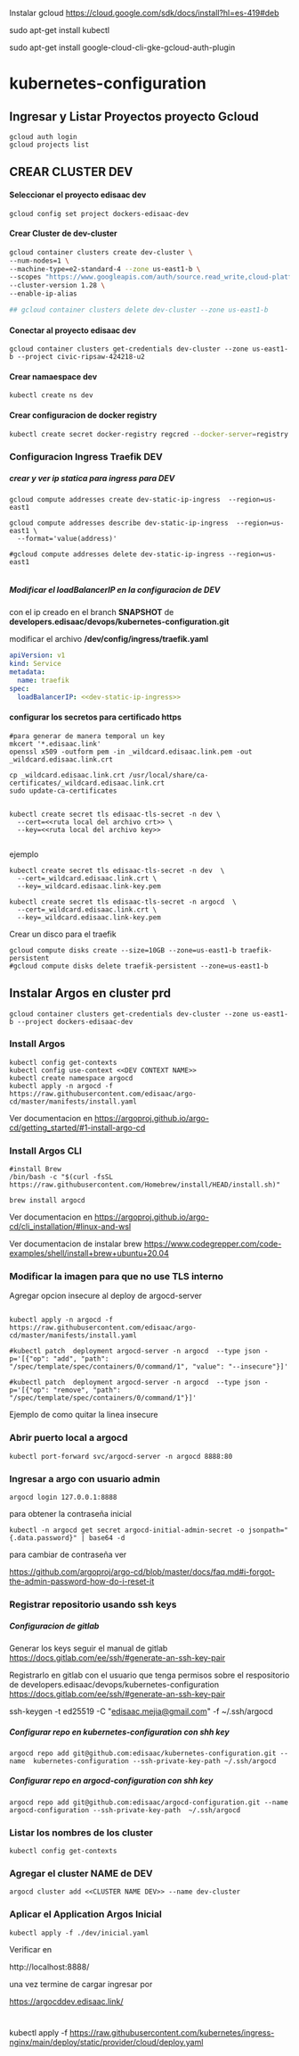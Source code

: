 Instalar gcloud https://cloud.google.com/sdk/docs/install?hl=es-419#deb


sudo apt-get install kubectl

sudo apt-get install google-cloud-cli-gke-gcloud-auth-plugin

# kubernetes-configuration

## Ingresar y Listar Proyectos proyecto Gcloud

```shell
gcloud auth login
gcloud projects list
```


## CREAR CLUSTER DEV

#### Seleccionar el proyecto edisaac dev

```shell
gcloud config set project dockers-edisaac-dev 
```

#### Crear Cluster de dev-cluster 

```bash
gcloud container clusters create dev-cluster \
--num-nodes=1 \
--machine-type=e2-standard-4 --zone us-east1-b \
--scopes "https://www.googleapis.com/auth/source.read_write,cloud-platform" \
--cluster-version 1.28 \
--enable-ip-alias 

## gcloud container clusters delete dev-cluster --zone us-east1-b

```

#### Conectar al proyecto edisaac dev

```shell
gcloud container clusters get-credentials dev-cluster --zone us-east1-b --project civic-ripsaw-424218-u2
```

#### Crear namaespace dev

```shell
kubectl create ns dev
```

#### Crear configuracion de docker registry

```bash
kubectl create secret docker-registry regcred --docker-server=registry.hub.docker.com --docker-username=edisaac.mejia@gmail.com --docker-password=$PASSWORD_DOCKER -n dev
```

### Configuracion Ingress Traefik DEV

##### crear y ver ip statica para ingress para DEV

```shell
gcloud compute addresses create dev-static-ip-ingress  --region=us-east1

gcloud compute addresses describe dev-static-ip-ingress  --region=us-east1 \
  --format='value(address)'

#gcloud compute addresses delete dev-static-ip-ingress --region=us-east1
  
```

##### Modificar el loadBalancerIP en la configuracion de DEV

con el ip creado en el branch **SNAPSHOT** de **developers.edisaac/devops/kubernetes-configuration.git**

modificar el archivo **/dev/config/ingress/traefik.yaml**

```yaml
apiVersion: v1
kind: Service
metadata:
  name: traefik
spec:
  loadBalancerIP: <<dev-static-ip-ingress>>
```

#### configurar los secretos para certificado https 

```shell
#para generar de manera temporal un key 
mkcert '*.edisaac.link'
openssl x509 -outform pem -in _wildcard.edisaac.link.pem -out _wildcard.edisaac.link.crt

cp _wildcard.edisaac.link.crt /usr/local/share/ca-certificates/_wildcard.edisaac.link.crt
sudo update-ca-certificates


kubectl create secret tls edisaac-tls-secret -n dev \
  --cert=<<ruta local del archivo crt>> \
  --key=<<ruta local del archivo key>> 
 
```

ejemplo

```shell
kubectl create secret tls edisaac-tls-secret -n dev  \
  --cert=_wildcard.edisaac.link.crt \
  --key=_wildcard.edisaac.link-key.pem

kubectl create secret tls edisaac-tls-secret -n argocd  \
  --cert=_wildcard.edisaac.link.crt \
  --key=_wildcard.edisaac.link-key.pem  
```

Crear un disco para el traefik

```shell
gcloud compute disks create --size=10GB --zone=us-east1-b traefik-persistent
#gcloud compute disks delete traefik-persistent --zone=us-east1-b

```



## Instalar Argos en cluster prd


```shell
gcloud container clusters get-credentials dev-cluster --zone us-east1-b --project dockers-edisaac-dev
```

### Install Argos

```shell
kubectl config get-contexts
kubectl config use-context <<DEV CONTEXT NAME>>
kubectl create namespace argocd
kubectl apply -n argocd -f https://raw.githubusercontent.com/edisaac/argo-cd/master/manifests/install.yaml
```

Ver documentacion en https://argoproj.github.io/argo-cd/getting_started/#1-install-argo-cd

### Install Argos CLI

```shell
#install Brew
/bin/bash -c "$(curl -fsSL https://raw.githubusercontent.com/Homebrew/install/HEAD/install.sh)"

brew install argocd
```

Ver documentacion en https://argoproj.github.io/argo-cd/cli_installation/#linux-and-wsl

Ver documentacion de instalar brew https://www.codegrepper.com/code-examples/shell/install+brew+ubuntu+20.04

### Modificar la imagen para que no use TLS interno

Agregar opcion insecure al deploy de argocd-server

```shell

kubectl apply -n argocd -f https://raw.githubusercontent.com/edisaac/argo-cd/master/manifests/install.yaml

#kubectl patch  deployment argocd-server -n argocd  --type json -p='[{"op": "add", "path": "/spec/template/spec/containers/0/command/1", "value": "--insecure"}]'

#kubectl patch  deployment argocd-server -n argocd  --type json -p='[{"op": "remove", "path": "/spec/template/spec/containers/0/command/1"}]'

```

Ejemplo de como quitar la linea insecure


### Abrir puerto local a argocd

```shell
kubectl port-forward svc/argocd-server -n argocd 8888:80
```

### Ingresar a argo con usuario admin

```shell
argocd login 127.0.0.1:8888
```

para  obtener la contraseña inicial

```shell
kubectl -n argocd get secret argocd-initial-admin-secret -o jsonpath="{.data.password}" | base64 -d
```

para cambiar de contraseña ver  

https://github.com/argoproj/argo-cd/blob/master/docs/faq.md#i-forgot-the-admin-password-how-do-i-reset-it 
### Registrar repositorio usando ssh keys

##### Configuracion de gitlab

Generar los keys seguir el manual de gitlab https://docs.gitlab.com/ee/ssh/#generate-an-ssh-key-pair

Registrarlo en gitlab con el usuario que tenga permisos sobre el respositorio de developers.edisaac/devops/kubernetes-configuration   https://docs.gitlab.com/ee/ssh/#generate-an-ssh-key-pair




ssh-keygen -t ed25519 -C "edisaac.mejia@gmail.com" -f ~/.ssh/argocd


##### Configurar repo en kubernetes-configuration con shh key

```shell
argocd repo add git@github.com:edisaac/kubernetes-configuration.git --name  kubernetes-configuration --ssh-private-key-path ~/.ssh/argocd
```


##### Configurar repo en argocd-configuration con shh key

```shell
argocd repo add git@github.com:edisaac/argocd-configuration.git --name  argocd-configuration --ssh-private-key-path  ~/.ssh/argocd
```

 

### Listar los nombres de los cluster

```shell
kubectl config get-contexts
```

### Agregar el cluster NAME de DEV

```shell
argocd cluster add <<CLUSTER NAME DEV>> --name dev-cluster
```

### Aplicar el Application Argos Inicial

```shell
kubectl apply -f ./dev/inicial.yaml
```



Verificar en 

http://localhost:8888/

una vez termine de cargar ingresar por 

https://argocddev.edisaac.link/




#

kubectl apply -f https://raw.githubusercontent.com/kubernetes/ingress-nginx/main/deploy/static/provider/cloud/deploy.yaml
